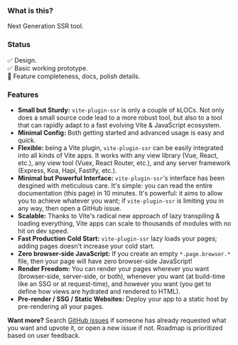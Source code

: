 ### What is this?

Next Generation SSR tool.

### Status

:white_check_mark: Design.<br/>
:white_check_mark: Basic working prototype.<br/>
:construction: Feature completeness, docs, polish details.

### Features

- **Small but Sturdy:** `vite-plugin-ssr` is only a couple of kLOCs. Not only does a small source code lead to a more robust tool, but also to a tool that can rapidly adapt to a fast evolving Vite & JavaScript ecosystem.
- **Minimal Config:** Both getting started and advanced usage is easy and quick.
- **Flexible:** being a Vite plugin, `vite-plugin-ssr` can be easily integrated into all kinds of Vite apps. It works with any view library (Vue, React, etc.), any view tool (Vuex, React Router, etc.), and any server framework (Express, Koa, Hapi, Fastify, etc.).
- **Minimal but Powerful Interface:** `vite-plugin-ssr`'s interface has been desgined with meticulous care. It's simple: you can read the entire documentation (this page) in 10 minutes. It's powerful: it aims to allow you to achieve whatever you want; if `vite-plugin-ssr` is limiting you in any way, then open a GitHub issue.
- **Scalable:** Thanks to Vite's radical new approach of lazy transpiling & loading everything, Vite apps can scale to thousands of modules with no hit on dev speed.
- **Fast Production Cold Start:** `vite-plugin-ssr` lazy loads your pages; adding pages doesn't increase your cold start.
- **Zero browser-side JavaScript:** If you create an empty `*.page.browser.*` file, then your page will have zero browser-side JavaScript!
- **Render Freedom:** You can render your pages wherever you want (browser-side, server-side, or both), whenever you want (at build-time like an SSG or at request-time), and however you want (you get to define how views are hydrated and rendered to HTML).
- **Pre-render / SSG / Static Websites:** Deploy your app to a static host by pre-rendering all your pages.

**Want more?** Search [GitHub issues](https://github.com/telefunc/telefunc/issues/) if someone has already requested what you want and upvote it, or open a new issue if not. Roadmap is prioritized based on user feedback.
